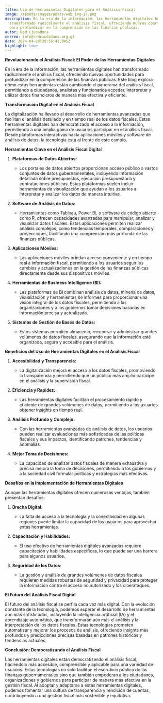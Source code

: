```yaml
---
title: Uso de Herramientas Digitales para el Análisis Fiscal
image: /assets/images/posts/web_img-17.png
description: En la era de la información, las herramientas digitales han
  transformado radicalmente el análisis fiscal, ofreciendo nuevas oportunidades
  para profundizar en la comprensión de las finanzas públicas.
autor: Red Ciudadana
correo: info@redciudadana.org.gt
date: 2024-04-08T20:56:43.045Z
highlight: true
---
```

**Revolucionando el Análisis Fiscal: El Poder de las Herramientas Digitales**

En la era de la información, las herramientas digitales han transformado radicalmente el análisis fiscal, ofreciendo nuevas oportunidades para profundizar en la comprensión de las finanzas públicas. Este blog explora cómo estas herramientas están cambiando el panorama del análisis fiscal, permitiendo a ciudadanos, analistas y funcionarios acceder, interpretar y utilizar datos financieros de manera más efectiva y eficiente.

**Transformación Digital en el Análisis Fiscal**

La digitalización ha llevado al desarrollo de herramientas avanzadas que facilitan el análisis detallado y en tiempo real de los datos fiscales. Estas herramientas digitales han democratizado el acceso a la información, permitiendo a una amplia gama de usuarios participar en el análisis fiscal. Desde plataformas interactivas hasta aplicaciones móviles y software de análisis de datos, la tecnología está al frente de este cambio.

**Herramientas Clave en el Análisis Fiscal Digital**

1. **Plataformas de Datos Abiertos:**

   * Los portales de datos abiertos proporcionan acceso público a vastos conjuntos de datos gubernamentales, incluyendo información detallada sobre presupuestos, ejecución presupuestaria y contrataciones públicas. Estas plataformas suelen incluir herramientas de visualización que ayudan a los usuarios a interpretar y analizar los datos de manera intuitiva.
2. **Software de Análisis de Datos:**

   * Herramientas como Tableau, Power BI, o software de código abierto como R, ofrecen capacidades avanzadas para manipular, analizar y visualizar datos fiscales. Estas aplicaciones permiten realizar análisis complejos, como tendencias temporales, comparaciones y proyecciones, facilitando una comprensión más profunda de las finanzas públicas.
3. **Aplicaciones Móviles:**

   * Las aplicaciones móviles brindan acceso conveniente y en tiempo real a información fiscal, permitiendo a los usuarios seguir los cambios y actualizaciones en la gestión de las finanzas públicas directamente desde sus dispositivos móviles.
4. **Herramientas de Business Intelligence (BI):**

   * Las plataformas de BI combinan análisis de datos, minería de datos, visualización y herramientas de informes para proporcionar una visión integral de los datos fiscales, permitiendo a las organizaciones y a los gobiernos tomar decisiones basadas en información precisa y actualizada.
5. **Sistemas de Gestión de Bases de Datos:**

   * Estos sistemas permiten almacenar, recuperar y administrar grandes volúmenes de datos fiscales, asegurando que la información esté organizada, segura y accesible para el análisis.

**Beneficios del Uso de Herramientas Digitales en el Análisis Fiscal**

1. **Accesibilidad y Transparencia:**

   * La digitalización mejora el acceso a los datos fiscales, promoviendo la transparencia y permitiendo que un público más amplio participe en el análisis y la supervisión fiscal.
2. **Eficiencia y Rapidez:**

   * Las herramientas digitales facilitan el procesamiento rápido y eficiente de grandes volúmenes de datos, permitiendo a los usuarios obtener insights en tiempo real.
3. **Análisis Profundo y Complejo:**

   * Con las herramientas avanzadas de análisis de datos, los usuarios pueden realizar evaluaciones más sofisticadas de las políticas fiscales y sus impactos, identificando patrones, tendencias y anomalías.
4. **Mejor Toma de Decisiones:**

   * La capacidad de analizar datos fiscales de manera exhaustiva y precisa mejora la toma de decisiones, permitiendo a los gobiernos y a la sociedad civil formular políticas y estrategias más efectivas.

**Desafíos en la Implementación de Herramientas Digitales**

Aunque las herramientas digitales ofrecen numerosas ventajas, también presentan desafíos:

1. **Brecha Digital:**

   * La falta de acceso a la tecnología y la conectividad en algunas regiones puede limitar la capacidad de los usuarios para aprovechar estas herramientas.
2. **Capacitación y Habilidades:**

   * El uso efectivo de herramientas digitales avanzadas requiere capacitación y habilidades específicas, lo que puede ser una barrera para algunos usuarios.
3. **Seguridad de los Datos:**

   * La gestión y análisis de grandes volúmenes de datos fiscales requieren medidas robustas de seguridad y privacidad para proteger la información contra el acceso no autorizado y los ciberataques.

**El Futuro del Análisis Fiscal Digital**

El futuro del análisis fiscal se perfila cada vez más digital. Con la evolución constante de la tecnología, podemos esperar el desarrollo de herramientas aún más sofisticadas, incluyendo la inteligencia artificial (IA) y el aprendizaje automático, que transformarán aún más el análisis y la interpretación de los datos fiscales. Estas tecnologías prometen automatizar y mejorar los procesos de análisis, ofreciendo insights más profundos y predicciones precisas basadas en patrones históricos y tendencias actuales.

**Conclusión: Democratizando el Análisis Fiscal**

Las herramientas digitales están democratizando el análisis fiscal, haciéndolo más accesible, comprensible y aplicable para una variedad de usuarios. Estas tecnologías no solo facilitan el escrutinio público de las finanzas gubernamentales sino que también empoderan a los ciudadanos, organizaciones y gobiernos para participar de manera más efectiva en la gestión fiscal. Al adoptar y adaptarse a estas herramientas digitales, podemos fomentar una cultura de transparencia y rendición de cuentas, contribuyendo a una gestión fiscal más sostenible y equitativa.